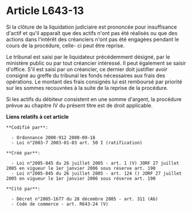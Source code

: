 # Article L643-13

Si la clôture de la liquidation judiciaire est prononcée pour insuffisance d'actif et qu'il apparaît que des actifs n'ont pas
été réalisés ou que des actions dans l'intérêt des créanciers n'ont pas été engagées pendant le cours de la procédure, celle-
ci peut être reprise.

Le tribunal est saisi par le liquidateur précédemment désigné, par le ministère public ou par tout créancier intéressé. Il
peut également se saisir d'office. S'il est saisi par un créancier, ce dernier doit justifier avoir consigné au greffe du
tribunal les fonds nécessaires aux frais des opérations. Le montant des frais consignés lui est remboursé par priorité sur
les sommes recouvrées à la suite de la reprise de la procédure.

Si les actifs du débiteur consistent en une somme d'argent, la procédure prévue au chapitre IV du présent titre est de droit
applicable.

**Liens relatifs à cet article**

	**Codifié par**:

	  - Ordonnance 2000-912 2000-09-18
	  - Loi n°2003-7 2003-01-03 art. 50 I (ratification)

	**Créé par**:

	  - Loi n°2005-845 du 26 juillet 2005 - art. 1 (V) JORF 27 juillet 2005 en vigueur le 1er janvier 2006 sous réserve art. 190
	  - Loi n°2005-845 du 26 juillet 2005 - art. 124 () JORF 27 juillet 2005 en vigueur le 1er janvier 2006 sous réserve art. 190

	**Cité par**:

	  - Décret n°2005-1677 du 28 décembre 2005 - art. 311 (Ab)
	  - Code de commerce - art. R643-24 (V)
